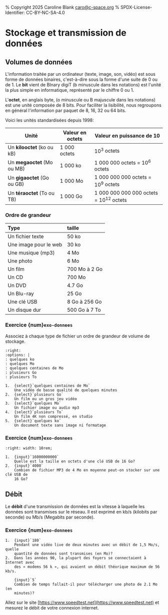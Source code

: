 % Copyright 2025 Caroline Blank <caro@c-space.org>
% SPDX-License-Identifier: CC-BY-NC-SA-4.0

# Stockage et transmission de données

## Volumes de données

L'information traitée par un ordinateur (texte, image, son, vidéo) est sous
forme de données binaires, c'est-à-dire sous la forme d'une suite de 0 ou de 1.
Le **bit** vient de BInary digiT (b minuscule dans les notations) est l'unité la
plus simple en informatique, représenté par le chiffre 0 ou 1.

L'**octet**, en anglais byte, (o minuscule ou B majuscule dans les notations)
est une unité composée de 8 bits. Pour faciliter la lisibilité, nous regroupons
en général l'information par paquet de 8, 16, 32 ou 64 bits.

Voici les unités standardisées depuis 1998:

| Unité | Valeur en octets | Valeur en puissance de 10 |
|-------|------------------|---------------------------|
| Un **kilooctet** (ko ou kB) | 1 000 octets | $10^3$ octets |
| Un **megaoctet** (Mo ou MB) | 1 000 ko | 1 000 000 octets = $10^6$ octets |
| Un **gigaoctet** (Go ou GB) | 1 000 Mo | 1 000 000 000 octets = $10^9$ octets |
| Un **téraoctet** (To ou TB) | 1 000 Go | 1 000 000 000 000 octets = $10^{12}$ octets |


### Ordre de grandeur

| Type | taille |
| :--- | :----- |
| Un fichier texte | 50 ko |
| Une image pour le web | 30 ko |
| Une musique (mp3) | 4 Mo |
| Une photo | 6 Mo |
| Un film | 700 Mo à 2 Go |
| Un CD | 700 Mo |
| Un DVD | 4.7 Go |
| Un Blu-ray | 25 Go |
| Une clé USB | 8 Go à 256 Go |
| Un disque dur | 500 Go à 7 To |

### Exercice {num}`exo-donnees`

Associez à chaque type de fichier un ordre de grandeur de volume de stockage.

```{role} select(quizz-select)
:right:
:options: |
: quelques ko
: quelques Mo
: quelques centaines de Mo
: plusieurs Go
: plusieurs To
```

```{quizz}
1.  {select}`quelques centaines de Mo`
    Une vidéo de basse qualité de quelques minutes
2.  {select}`plusieurs Go`
    Un film ou un gros jeu vidéo
3.  {select}`quelques Mo`
    Un fichier image ou audio mp3
4.  {select}`plusieurs To`
    Un film 4K non compressé, en studio
5.  {select}`quelques ko`
    Un document texte sans image ni formatage
```

### Exercice {num}`exo-donnees`

```{role} input(quizz-input)
:right: width: 10rem;
```

```{quizz}
1.  {input}`16000000000`
    Quelle est la taille en octets d'une clé USB de 16 Go?
2.  {input}`4000`
    Combien de fichier MP3 de 4 Mo en moyenne peut-on stocker sur une clé USB de
    16 Go?
```

## Débit

Le **débit** d'une transmission de données est la vitesse à laquelle les données
sont transmises sur le réseau. Il est exprimé en kb/s (kilobits par seconde) ou
Mb/s (Megabits par seconde).

### Exercice {num}`exo-donnees`

```{quizz}
1.  {input}`180`
    Pendant une vidéo live de deux minutes avec un débit de 1,5 Mo/s, quelle
    quantité de données sont transmises (en Mo)?
2.  Dans les années 90, la plupart des foyers se connectaient à Internet avec
    des « modems 56 k », qui avaient un débit théorique maximum de 56 kb/s.

    {input}`5`
    Combien de temps fallait-il pour télécharger une photo de 2.1 Mo (en
    minutes)?
```

Allez sur le site [https://www.speedtest.net](https://www.speedtest.net) et
mesurez le débit de votre connexion internet.
